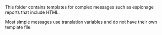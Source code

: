 This folder contains templates for complex messages such as espionage reports that include HTML.

Most simple messages use translation variables and do not have their own template file.